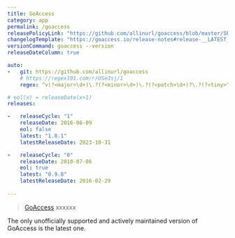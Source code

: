 ```yaml
---
title: GoAccess
category: app
permalink: /goaccess
releasePolicyLink: "https://github.com/allinurl/goaccess/blob/master/SECURITY.md"
changelogTemplate: "https://goaccess.io/release-notes#release-__LATEST__/"
versionCommand: goaccess --version
releaseDateColumn: true

auto:
-   git: https://github.com/allinurl/goaccess
    # https://regex101.com/r/USe3sj/1
    regex: ^v(?<major>\d+)\.?(?<minor>\d+)\.?(?<patch>\d+)?\.?(?<tiny>\d+)?$

# eol(x) = releaseDate(x+1)
releases:

-   releaseCycle: "1"
    releaseDate: 2016-06-09
    eol: false
    latest: "1.8.1"
    latestReleaseDate: 2023-10-31

-   releaseCycle: "0"
    releaseDate: 2010-07-06
    eol: true
    latest: "0.9.8"
    latestReleaseDate: 2016-02-29
    
---
```


> [GoAccess](https://goaccess.io/) xxxxxx

The only unofficially supported and actively maintained version of GoAccess is the latest one.  

